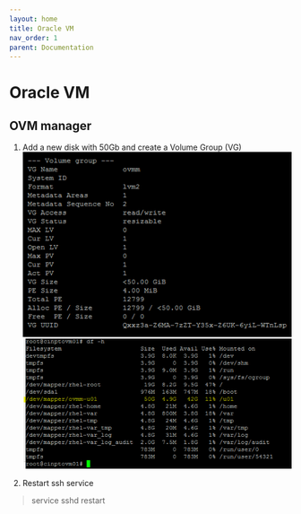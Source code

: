 ```yaml
---
layout: home
title: Oracle VM
nav_order: 1
parent: Documentation
---
```


Oracle VM
=========

OVM manager
-----------
1. Add a new disk with 50Gb and create a Volume Group (VG)
![Add a VG](/assets/images/Picture1.jpg "Add a VG")
![Add a VG](/assets/images/Picture2.jpg "Add a VG")

2. Restart ssh service
> service sshd restart
